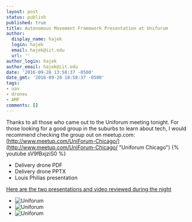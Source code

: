 ```yaml
---
layout: post
status: publish
published: true
title: Autonomous Movement Framework Presentation at Uniforum
author:
  display_name: hajek
  login: hajek
  email: hajek@iit.edu
  url: ''
author_login: hajek
author_email: hajek@iit.edu
date: '2016-09-28 13:58:37 -0500'
date_gmt: '2016-09-28 18:58:37 -0500'
tags:
- uav
- drones
- AMF
comments: []
---
```


Thanks to all those who came out to the Uniforum meeting tonight.  For those looking for a good group in the suburbs to learn about tech, I would recommend checking the group out on meetup.com:
[http://www.meetup.com/UniForum-Chicago/](http://www.meetup.com/UniForum-Chicago/ "Uniforum Chicago")
{% youtube sV9fBxjziS0 %}

* Delivery drone PDF
* Delivery drone PPTX
* Louis Philias presentation

[Here are the two presentations and video reviewed during the night](https://1drv.ms/f/s!ArK8DobLdEGXmIwavKfTvs8KM3aPtw)

* ![*Uniforum*](/assets/2016/09/WP_20160927_19_48_55_Pro-768x432.jpg "Uniforum")
* ![*Uniforum*](/assets/2016/09/WP_20160927_19_49_04_Pro-768x432.jpg "Uniforum")
* ![*Uniforum*](/assets/2016/09/WP_20160927_19_53_19_Pro-768x432.jpg "Uniforum")
